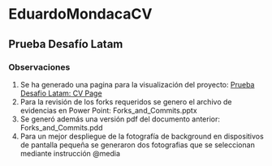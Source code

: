 # EduardoMondacaCV
## Prueba Desafío Latam

### Observaciones
1. Se ha generado una pagina para la visualización del proyecto: [Prueba Desafio Latam: CV Page](https://emondaca.github.io/EduardoMondacaCV/)
2. Para la revisión de los forks requeridos se genero el archivo de evidencias en Power Point: Forks_and_Commits.pptx
3. Se generó además una versión pdf del documento anterior: Forks_and_Commits.pdd
4. Para un mejor despliegue de la fotografía de background en dispositivos de pantalla pequeña se generaron dos fotografias que se seleccionan mediante instrucción @media
